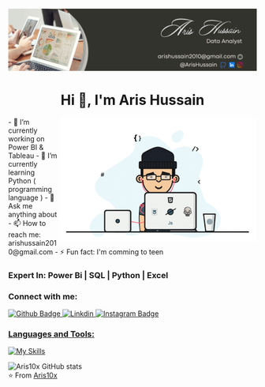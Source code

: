 ![logo](https://github.com/Aris10x/Aris10x/blob/main/Data%20Analyst%20Linkedin%20Background%20.png?raw=true)
<h1 align="center">Hi 👋, I'm Aris Hussain </h1>
 <img align="right"alt="coding"width="400"src="https://raw.githubusercontent.com/kvssankar/kvssankar/main/programmer.gif">
- 🔭 I’m currently working on Power BI & Tableau
- 🌱 I’m currently learning Python ( programming language )
- 💬 Ask me anything about  
- 📫 How to reach me: arishussain2010@gmail.com
- ⚡ Fun fact: I'm comming to teen

### Expert In: Power Bi | SQL | Python | Excel

### Connect with me:
<div id="badges">
  <a href="https://github.com/Aris10x">
    <img src="https://img.shields.io/badge/Github-white?style=for-the-badge&logo=Github&logoColor=black" alt="Github Badge"/>
  </a>
  <a href="https://www.linkdin.com/Aris Hussain/">
    <img src="https://img.shields.io/badge/linkdin-red?style=for-the-badge&logo=Linkdin&logoColor=blue" alt="Linkdin"/>
  </a>
   <a href="https://www.instagram.com/data_wizards_">
    <img src="https://img.shields.io/badge/Instagram-purple?style=for-the-badge&logo=instagram&logoColor=white" alt="Instagram Badge"/>
</div>

### Languages and Tools:
[![My Skills](https://skillicons.dev/icons?i=python)](https://skillicons.dev)

![Aris10x GitHub stats](https://github-readme-stats.vercel.app/api?username=Aris10x&show_icons=true&theme=dark)
<br>
⭐️ From [Aris10x](https://github.com/Aris10x)
